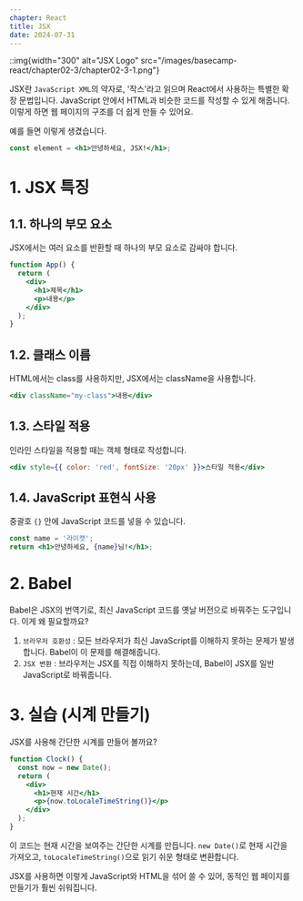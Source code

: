 ```yaml
---
chapter: React
title: JSX
date: 2024-07-31
---
```


::img{width="300" alt="JSX Logo" src="/images/basecamp-react/chapter02-3/chapter02-3-1.png"}

JSX란 `JavaScript XML`의 약자로, '작스'라고 읽으며 React에서 사용하는 특별한 확장 문법입니다. JavaScript 안에서 HTML과 비슷한 코드를 작성할 수 있게 해줍니다. 이렇게 하면 웹 페이지의 구조를 더 쉽게 만들 수 있어요.

예를 들면 이렇게 생겼습니다.

```jsx
const element = <h1>안녕하세요, JSX!</h1>;
```

# 1. JSX 특징

## 1.1. 하나의 부모 요소

JSX에서는 여러 요소를 반환할 때 하나의 부모 요소로 감싸야 합니다.

```jsx
function App() {
  return (
    <div>
      <h1>제목</h1>
      <p>내용</p>
    </div>
  );
}
```

## 1.2. 클래스 이름

HTML에서는 class를 사용하지만, JSX에서는 className을 사용합니다.

```jsx
<div className="my-class">내용</div>
```

## 1.3. 스타일 적용

인라인 스타일을 적용할 때는 객체 형태로 작성합니다.

```jsx
<div style={{ color: 'red', fontSize: '20px' }}>스타일 적용</div>
```

## 1.4. JavaScript 표현식 사용

중괄호 `{}` 안에 JavaScript 코드를 넣을 수 있습니다.

```jsx
const name = '라이캣';
return <h1>안녕하세요, {name}님!</h1>;
```

# 2. Babel

Babel은 JSX의 번역기로, 최신 JavaScript 코드를 옛날 버전으로 바꿔주는 도구입니다. 이게 왜 필요할까요?

1. `브라우저 호환성` : 모든 브라우저가 최신 JavaScript를 이해하지 못하는 문제가 발생합니다. Babel이 이 문제를 해결해줍니다.
2. `JSX 변환` : 브라우저는 JSX를 직접 이해하지 못하는데, Babel이 JSX를 일반 JavaScript로 바꿔줍니다.

# 3. 실습 (시계 만들기)

JSX를 사용해 간단한 시계를 만들어 볼까요?

```jsx
function Clock() {
  const now = new Date();
  return (
    <div>
      <h1>현재 시간</h1>
      <p>{now.toLocaleTimeString()}</p>
    </div>
  );
}
```

이 코드는 현재 시간을 보여주는 간단한 시계를 만듭니다. `new Date()`로 현재 시간을 가져오고, `toLocaleTimeString()`으로 읽기 쉬운 형태로 변환합니다.

JSX를 사용하면 이렇게 JavaScript와 HTML을 섞어 쓸 수 있어, 동적인 웹 페이지를 만들기가 훨씬 쉬워집니다.
